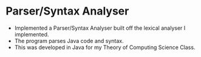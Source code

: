# Parser/Syntax Analyser
- Implemented a Parser/Syntax Analyser built off the lexical analyser I implemented.
- The program parses Java code and syntax.
- This was developed in Java for my Theory of Computing Science Class.
